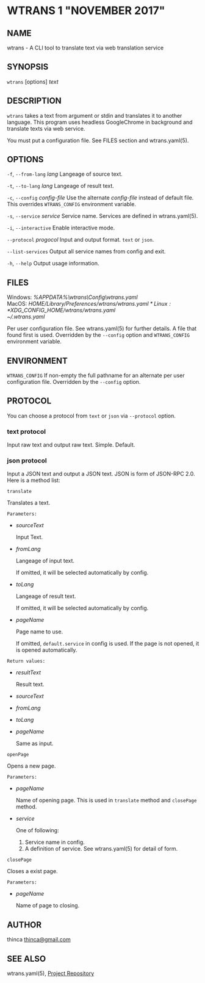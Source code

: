 WTRANS 1 "NOVEMBER 2017"
=======================================

NAME
----

wtrans - A CLI tool to translate text via web translation service

SYNOPSIS
--------

`wtrans` [options] *text*

DESCRIPTION
-----------

`wtrans` takes a text from argument or stdin and translates it to another language.
This program uses headless GoogleChrome in background and translate texts via web service.

You must put a configuration file.  See FILES section and wtrans.yaml(5).

OPTIONS
-------

`-f`, `--from-lang` *lang*
  Langeage of source text.

`-t`, `--to-lang` *lang*
  Langeage of result text.

`-c`, `--config` *config-file*
  Use the alternate *config-file* instead of default file. This
  overrides `WTRANS_CONFIG` environment variable.

`-s`, `--service` *service*
  Service name.  Services are defined in wtrans.yaml(5).

`-i`, `--interactive`
  Enable interactive mode.

`--protocol` *progocol*
  Input and output format.  `text` or `json`.

`--list-services`
  Output all service names from config and exit.

`-h`, `--help`
  Output usage information.

FILES
-----

Windows: *%APPDATA%\wtrans\Config\wtrans.yaml*  
MacOS: *$HOME/Library/Preferences/wtrans/wtrans.yaml*  
Linux: *$XDG_CONFIG_HOME/wtrans/wtrans.yaml*  
*~/.wtrans.yaml*

  Per user configuration file. See wtrans.yaml(5) for further details.
  A file that found first is used.
  Overridden by the `--config` option and `WTRANS_CONFIG` environment variable.

ENVIRONMENT
-----------

`WTRANS_CONFIG`
  If non-empty the full pathname for an alternate per user configuration file.
  Overridden by the `--config` option.

PROTOCOL
--------

You can choose a protocol from `text` or `json` via `--protocol` option.

### text protocol
Input raw text and output raw text.  Simple.  Default.

### json protocol

Input a JSON text and output a JSON text.
JSON is form of JSON-RPC 2.0.
Here is a method list:

`translate`

  Translates a text.

  `Parameters:`

  - *sourceText*

    Input Text.

  - *fromLang*

    Langeage of input text.

    If omitted, it will be selected automatically by config.

  - *toLang*

    Langeage of result text.

    If omitted, it will be selected automatically by config.

  - *pageName*

    Page name to use.

    If omitted, `default.service` in config is used.
    If the page is not opened, it is opened automatically.

  `Return values:`

  - *resultText*

    Result text.

  - *sourceText*
  - *fromLang*
  - *toLang*
  - *pageName*

    Same as input.

`openPage`

  Opens a new page.

  `Parameters:`

  - *pageName*

    Name of opening page.  This is used in `translate` method and `closePage` method.

  - *service*

    One of following:

    1. Service name in config.
    2. A definition of service.  See wtrans.yaml(5) for detail of form.

`closePage`

  Closes a exist page.

  `Parameters:`

  - *pageName*

    Name of page to closing.


AUTHOR
------

thinca <thinca@gmail.com>

SEE ALSO
--------

wtrans.yaml(5), [Project Repository](https://github.com/thinca/wtrans)
